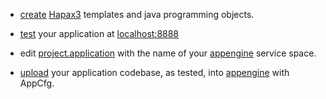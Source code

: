   * [create](AntBuild.md) [Hapax3](http://code.google.com/p/hapax2/wiki/Language?tm=6) templates and java programming objects.

  * [test](AntBuild.md) your application at [localhost:8888](http://localhost:8888/)

  * edit [project.application](http://code.google.com/p/gap-data/source/browse/trunk/gae/project.application) with the name of your [appengine](http://appengine.google.com/) service space.

  * [upload](AppCfg.md) your application codebase, as tested, into [appengine](http://appengine.google.com/) with AppCfg.